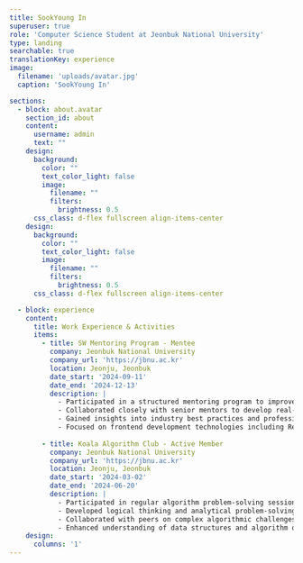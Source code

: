 ```yaml
---
title: SookYoung In
superuser: true
role: 'Computer Science Student at Jeonbuk National University'
type: landing
searchable: true
translationKey: experience
image:
  filename: 'uploads/avatar.jpg'
  caption: 'SookYoung In'

sections:
  - block: about.avatar
    section_id: about
    content:
      username: admin
      text: ""
    design:
      background:
        color: ""
        text_color_light: false
        image:
          filename: ""
          filters:
            brightness: 0.5
      css_class: d-flex fullscreen align-items-center
    design:
      background:
        color: ""
        text_color_light: false
        image:
          filename: ""
          filters:
            brightness: 0.5
      css_class: d-flex fullscreen align-items-center

  - block: experience
    content:
      title: Work Experience & Activities
      items:
        - title: SW Mentoring Program - Mentee
          company: Jeonbuk National University
          company_url: 'https://jbnu.ac.kr'
          location: Jeonju, Jeonbuk
          date_start: '2024-09-11'
          date_end: '2024-12-13'
          description: |
            - Participated in a structured mentoring program to improve practical skills
            - Collaborated closely with senior mentors to develop real-world programming abilities
            - Gained insights into industry best practices and professional development strategies
            - Focused on frontend development technologies including React and TypeScript
        
        - title: Koala Algorithm Club - Active Member
          company: Jeonbuk National University
          company_url: 'https://jbnu.ac.kr'
          location: Jeonju, Jeonbuk
          date_start: '2024-03-02'
          date_end: '2024-06-20'
          description: |
            - Participated in regular algorithm problem-solving sessions and contests
            - Developed logical thinking and analytical problem-solving skills
            - Collaborated with peers on complex algorithmic challenges
            - Enhanced understanding of data structures and algorithm optimization techniques
    design:
      columns: '1'
---
```

